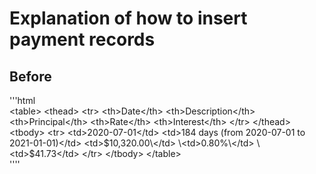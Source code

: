 # Explanation of how to insert payment records

## Before

'''html  
\<table> \<thead> \<tr> \<th>Date\</th> \<th>Description\</th> \<th>Principal\</th> \<th>Rate\</th> \<th>Interest\</th> \</tr> \</thead> \<tbody> \<tr> \<td>2020-07-01\</td> \<td>184 days (from 2020-07-01 to 2021-01-01)\</td> \<td>$10,320.00\</td> \<td>0.80%\</td> \<td>$41.73\</td> \</tr> \</tbody> \</table>  
''''